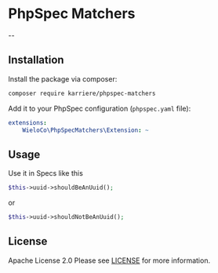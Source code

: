 # PhpSpec Matchers
--

## Installation

Install the package via composer:

```bash
composer require karriere/phpspec-matchers
```

Add it to your PhpSpec configuration (`phpspec.yaml` file):

```yaml
extensions:
    WieloCo\PhpSpecMatchers\Extension: ~
```

## Usage

Use it in Specs like this

```php
$this->uuid->shouldBeAnUuid();
```
or

```php
$this->uuid->shouldNotBeAnUuid();
```

## License

Apache License 2.0 Please see [LICENSE](LICENSE) for more information.

